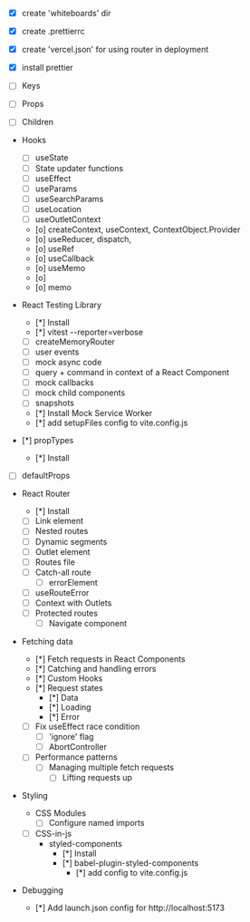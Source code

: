 - [x] create 'whiteboards' dir
- [x] create .prettierrc
- [x] create 'vercel.json' for using router in deployment
- [x] install prettier

- [ ] Keys
- [ ] Props
- [ ] Children

- Hooks

  - [ ] useState
  - [ ] State updater functions
  - [ ] useEffect
  - [ ] useParams
  - [ ] useSearchParams
  - [ ] useLocation
  - [ ] useOutletContext
  - [o] createContext, useContext, ContextObject.Provider
  - [o] useReducer, dispatch,
  - [o] useRef
  - [o] useCallback
  - [o] useMemo
  - [o] <Profiler>
  - [o] memo

- React Testing Library

  - [*] Install
  - [*] vitest --reporter=verbose
  - [ ] createMemoryRouter
  - [ ] user events
  - [ ] mock async code
  - [ ] query + command in context of a React Component
  - [ ] mock callbacks
  - [ ] mock child components
  - [ ] snapshots
  - [*] Install Mock Service Worker
  - [*] add setupFiles config to vite.config.js

- [*] propTypes
  - [*] Install
- [ ] defaultProps

- React Router

  - [*] Install
  - [ ] Link element
  - [ ] Nested routes
  - [ ] Dynamic segments
  - [ ] Outlet element
  - [ ] Routes file
  - [ ] Catch-all route
    - [ ] errorElement
  - [ ] useRouteError
  - [ ] Context with Outlets
  - [ ] Protected routes
    - [ ] Navigate component

- Fetching data

  - [*] Fetch requests in React Components
  - [*] Catching and handling errors
  - [*] Custom Hooks
  - [*] Request states
    - [*] Data
    - [*] Loading
    - [*] Error
  - [ ] Fix useEffect race condition
    - [ ] 'ignore' flag
    - [ ] AbortController
  - [ ] Performance patterns
    - [ ] Managing multiple fetch requests
      - [ ] Lifting requests up

- Styling

  - CSS Modules
    - [ ] Configure named imports
  - [ ] CSS-in-js
    - styled-components
      - [*] Install
      - [*] babel-plugin-styled-components
        - [*] add config to vite.config.js

- Debugging
  - [*] Add launch.json config for http://localhost:5173
